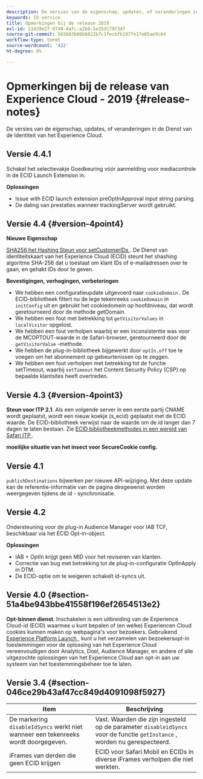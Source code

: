 ```yaml
---
description: De versies van de eigenschap, updates, of veranderingen in de Dienst van de Identiteit van het Experience Cloud.
keywords: ID-service
title: Opmerkingen bij de release 2019
exl-id: 11439e27-9740-4afc-a2b8-5e35d179f34f
source-git-commit: 503683b66b6022b7c1fecbfb197fe17e05ae9c64
workflow-type: tm+mt
source-wordcount: '422'
ht-degree: 0%

---
```


# Opmerkingen bij de release van Experience Cloud - 2019 {#release-notes}

De versies van de eigenschap, updates, of veranderingen in de Dienst van de Identiteit van het Experience Cloud.

## Versie 4.4.1

Schakel het selectievakje Goedkeuring vóór aanmelding voor mediacontrole in de ECID Launch Extension in.

**Oplossingen**

* Issue with ECID launch extension preOptInApproval input string parsing.
* De daling van prestaties wanneer trackingServer wordt gebruikt.

## Versie 4.4 {#version-4point4}

**Nieuwe Eigenschap**

[ SHA256 het Hashing Steun voor setCustomerIDs ](/help/reference/hashing-support.md). De Dienst van identiteitskaart van het Experience Cloud (ECID) steunt het shashing algoritme SHA-256 dat u toestaat om klant IDs of e-mailadressen over te gaan, en gehakt IDs door te geven.

**Bevestigingen, verhogingen, verbeteringen**

* We hebben een configuratieupdate uitgevoerd naar `cookieDomain` . De ECID-bibliotheek filtert nu de lege tekenreeks `cookieDomain` in `initConfig` uit en gebruikt het cookiedomein op hoofdniveau, dat wordt geretourneerd door de methode getDomain.
* We hebben een fout met betrekking tot `getVisitorValues` in `localVisitor` opgelost.
* We hebben een fout verholpen waarbij er een inconsistentie was voor de MCOPTOUT-waarde in de Safari-browser, geretourneerd door de `getVisitorValue` -methode.
* We hebben de plug-in-bibliotheek bijgewerkt door `optIn.off` toe te voegen om het abonnement op gebeurtenissen op te zeggen.
* We hebben een fout verholpen met betrekking tot de functie setTimeout, waarbij `setTimeout` het Content Security Policy (CSP) op bepaalde klantsites heeft overtreden.

## Versie 4.3 {#version-4point3}

**Steun voor ITP 2.1**. Als een volgende server in een eerste partij CNAME wordt geplaatst, wordt een nieuw koekje (s_ecid) geplaatst met de ECID waarde. De ECID-bibliotheek verwijst naar de waarde om de id langer dan 7 dagen te laten bestaan. Zie [ ECID bibliotheekmethodes in een wereld van Safari ITP ](/help/reference/ecid-library-methods.md).

**moeilijke situatie van het insect voor SecureCookie config.**

## Versie 4.1

`publishDestinations` bijwerken per nieuwe API-wijziging. Met deze update kan de referentie-informatie van de pagina desgewenst worden weergegeven tijdens de id - synchronisatie.

## Versie 4.2

Ondersteuning voor de plug-in Audience Manager voor IAB TCF, beschikbaar via het ECID Opt-in-object.

**Oplossingen**

* IAB + OptIn krijgt geen MID voor het reviseren van klanten.
* Correctie van bug met betrekking tot de plug-in-configuratie OptInApply in DTM.
* De ECID-optie om te weigeren schakelt id-syncs uit.

## Versie 4.0 {#section-51a4be943bbe41558f196ef2654513e2}

**Opt-binnen dienst**. Inschakelen is een uitbreiding van de Experience Cloud-id (ECID) waarmee u kunt bepalen of (en welke) Experiencen Cloud cookies kunnen maken op webpagina&#39;s voor bezoekers. Gebruikend [ Experience Platform Launch ](https://experienceleague.adobe.com/docs/experience-platform/tags/home.html?lang=nl), kunt u het verzamelen van bezoekersopt-in toestemmingen voor de oplossing van het Experience Cloud vereenvoudigen door Analytics, Doel, Audience Manager, en andere of alle uitgezochte oplossingen van het Experience Cloud aan opt-in aan uw systeem van het toestemmingsbeheer toe te laten.

## Versie 3.4 {#section-046ce29b43af47cc849d4091098f5927}

| Item | Beschrijving |
|---|---|
| De markering `disableIdSyncs` werkt niet wanneer een tekenreeks wordt doorgegeven. | Vast. Waarden die zijn ingesteld op de parameter `disableidSyncs` voor de functie `getInstance` , worden nu gerespecteerd. |
| iFrames van derden die geen ECID krijgen | ECID voor Safari Mobil en ECIDs in diverse iFrames verholpen die niet werkten. |
